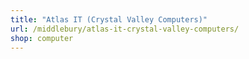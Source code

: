 ```yaml
---
title: "Atlas IT (Crystal Valley Computers)"
url: /middlebury/atlas-it-crystal-valley-computers/
shop: computer
---
```

